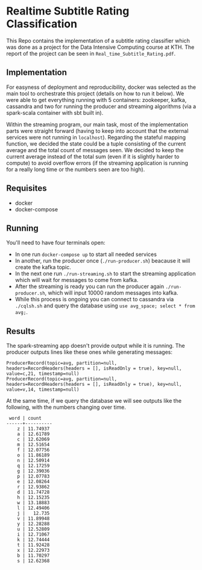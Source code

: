 # Realtime Subtitle Rating Classification

This Repo contains the implementation of a subtitle rating classifier which was done as a project for the Data Intensive Computing course at KTH. The report of the project can be seen in `Real_time_Subtitle_Rating.pdf`.

## Implementation

For easyness of deployment and reproducibility, docker was selected as the main tool to orchestrate this project (details on how to run it below). We were able to get everything running with 5 containers: zookeeper, kafka, cassandra and two for running the producer and streaming algorithms (via a spark-scala container with sbt built in).

Within the streaming program, our main task, most of the implementation parts were straight forward (having to keep into account that the external services were not running in `localhost`). Regarding the stateful mapping function, we decided the state could be a tuple consisting of the current average and the total count of messages seen. We decided to keep the current average instead of the total sum (even if it is slightly harder to compute) to avoid overflow errors (if the streaming application is running for a really long time or the numbers seen are too high).


## Requisites

- docker
- docker-compose

## Running

You'll need to have four terminals open:

- In one run `docker-compose up` to start all needed services
- In another, run the producer once (`./run-producer.sh`) beacause it will create the kafka topic.
- In the next one run `./run-streaming.sh` to start the streaming application which will wait for messages to come from kafka.
- After the streaming is ready you can run the producer again `./run-producer.sh`, which will input 10000 random messages into kafka.
- While this process is ongoing you can connect to cassandra via `./cqlsh.sh` and query the database using `use avg_space; select * from avg;`.

## Results

The spark-streaming app doesn't provide output while it is running. The producer outputs lines like these ones while generating messages:

```
ProducerRecord(topic=avg, partition=null, headers=RecordHeaders(headers = [], isReadOnly = true), key=null, value=c,21, timestamp=null)
ProducerRecord(topic=avg, partition=null, headers=RecordHeaders(headers = [], isReadOnly = true), key=null, value=v,14, timestamp=null)
```

At the same time, if we query the database we will see outputs like the following, with the numbers changing over time.

```
 word | count
------+----------
    z | 11.74937
    a | 12.61789
    c | 12.62069
    m | 12.51654
    f | 12.07756
    o | 11.86189
    n | 12.50914
    q | 12.17259
    g | 12.39036
    p | 12.07783
    e | 12.08264
    r | 12.93862
    d | 11.74728
    h | 12.15235
    w | 13.18883
    l | 12.49406
    j |   12.735
    v | 11.89948
    y | 12.28288
    u | 12.52809
    i | 12.71067
    k | 12.74444
    t | 11.92428
    x | 12.22973
    b | 11.70297
    s | 12.62368
```

